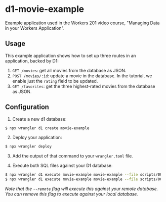 # d1-movie-example

Example application used in the Workers 201 video course, "Managing Data in your Workers Application".

## Usage

This example application shows how to set up three routes in an application, backed by D1:

1. `GET /movies`: get all movies from the database as JSON.
2. `POST /movies/:id`: update a movie in the database. In the tutorial, we enable just the `rating` field to be updated.
3. `GET /favorites`: get the three highest-rated movies from the database as JSON.

## Configuration

1. Create a new d1 database:

```sh
$ npx wrangler d1 create movie-example
```

2. Deploy your application:

```sh
$ npx wrangler deploy
```

3. Add the output of that command to your `wrangler.toml` file.

4. Execute both SQL files against your D1 database:

```sh
$ npx wrangler d1 execute movie-example movie-example --file scripts/001_create_db.sql --remote
$ npx wrangler d1 execute movie-example movie-example --file scripts/002_insert_movies.sql --remote
```

_Note that the `--remote` flag will execute this against your remote database. You can remove this flag to execute against your local database._

